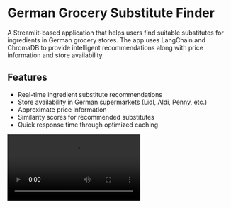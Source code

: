 # German Grocery Substitute Finder

A Streamlit-based application that helps users find suitable substitutes for ingredients in German grocery stores. The app uses LangChain and ChromaDB to provide intelligent recommendations along with price information and store availability.


## Features

- Real-time ingredient substitute recommendations
- Store availability in German supermarkets (Lidl, Aldi, Penny, etc.)
- Approximate price information
- Similarity scores for recommended substitutes
- Quick response time through optimized caching

<video src="https://github.com/Joemol94/Grocery_substitutes_LLM/blob/main/app_substitutes.mp4" width="300" />

## Tech Stack

- **Frontend**: Streamlit
- **Language Models**: LangChain
- **Vector Database**: ChromaDB
- **Web Scraping**: Custom implementation for price data
- **Python 3.8+**

## Project Structure
├── app.py # Main Streamlit application

├── response_generator.py # Response template and logic

├── llm_initialize.py # LLM initialization and configuration

├── web_scraping.py # Price data scraping functionality from URLs

└── README.md # Project documentation

## Usage
1. Clone the repo
2. Install dependencies - pip install -r requirements.txt
3. Run the app - streamlit run app.py

## Future Improvements
1. To add in store availablity and store locator using specific store api
2. Make it a conversational bot
3. Extend for other country substitutes
